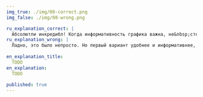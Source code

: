 ```yaml
---
img_true: ./img/08-correct.png
img_false: ./img/08-wrong.png

ru_explanation_correct: |
  Абсолютли инкредибл! Когда информативность графика важна, не&nbsp;стесняйся подписывать значение каждого столбца. [Вот и&nbsp;рациональное объяснение](https://infovis-wiki.net/wiki/Data-Ink_Ratio).
ru_explanation_wrong: |
  Ладно, это было непросто. Но первый вариант удобнее и информативнее, хоть и&nbsp;приходиться подписывать каждый столбец. [Данные прежде всего](https://infovis-wiki.net/wiki/Data-Ink_Ratio),&nbsp;&mdash; говорит старик Тафти.
  
en_explanation_title:
  TODO
en_explanation:
  TODO
  
published: true
---
```

